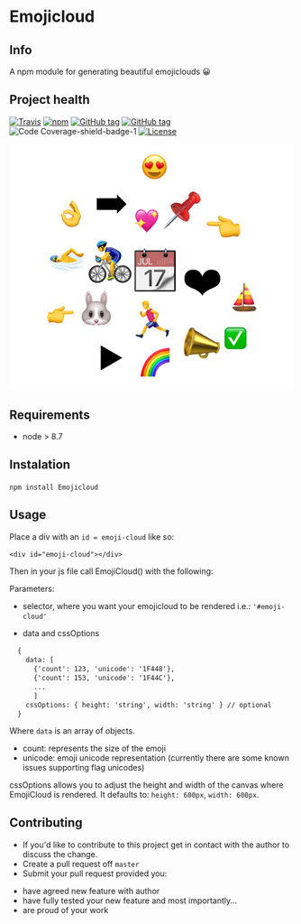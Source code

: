 
# Emojicloud

## Info
A npm module for generating beautiful emojiclouds 😀

## Project health

[![Travis](https://img.shields.io/travis/javiros/emoji-cloud.svg)](https://travis-ci.org/javiros/emoji-cloud)
[![npm](https://img.shields.io/npm/dw/javiros-emoji-cloud.svg)](https://www.npmjs.com/package/javiros-emoji-cloud)
[![GitHub tag](https://img.shields.io/github/tag/javiros/emoji-cloud.svg)]()
[![GitHub tag](https://img.shields.io/github/last-commit/javiros/emoji-cloud/master.svg?label=last%20deployed)]()
![Code Coverage-shield-badge-1](https://img.shields.io/badge/Code%20Coverage-100%25-brightgreen.svg)
[![License](http://img.shields.io/badge/license-MIT-blue.svg)](LICENSE)

![emoji-cloud](https://github.com/javiros/emoji-cloud/blob/master/emoji-cloud.png)

## Requirements
* node > 8.7

## Instalation

`npm install Emojicloud`

## Usage

Place a div with an `id = emoji-cloud` like so:

```
<div id="emoji-cloud"></div>
```

Then in your js file call EmojiCloud() with the following:

 Parameters:

- selector, where you want your emojicloud to be rendered i.e.: `'#emoji-cloud'`

- data and cssOptions

```
  {
    data: [
      {'count': 123, 'unicode': '1F448'},
      {'count': 153, 'unicode': '1F44C'},
      ...
      ]
    cssOptions: { height: 'string', width: 'string' } // optional
  }
```

Where `data` is an array of objects.
  - count: represents the size of the emoji
  - unicode: emoji unicode representation (currently there are some known issues supporting flag unicodes)


cssOptions allows you to adjust the height and width of the canvas where EmojiCloud is rendered. It defaults to: `height: 600px`, `width: 600px`.

## Contributing

* If you'd like to contribute to this project get in contact with the author to discuss the change.
* Create a pull request off `master`
* Submit your pull request provided you:
- have agreed new feature with author
- have fully tested your new feature and most importantly...
- are proud of your work

